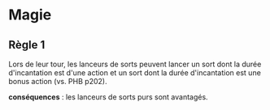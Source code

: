# Magie

## Règle 1

Lors de leur tour, les lanceurs de sorts peuvent lancer un sort dont la durée d'incantation est d'une action et un sort dont la durée d'incantation est une bonus action (vs. PHB p202).

**conséquences** : les lanceurs de sorts purs sont avantagés.
